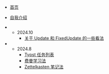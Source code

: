 - [首页](/README.md)
- [自我介绍](/website/AboutMe.md)

- - 2024.10
    - [关于 Update 和 FixedUpdate 的一些看法](/website/2024/10/Update-FixedUpdate.md)

- - 2024.8
    - [Typst 任务列表](/website/2024/8/typst-todo.md)
    - [费曼学习法](/website/2024/8/费曼学习法.md)
    - [Zettelkasten 笔记法](/website/2024/8/Zettelkasten.md)
